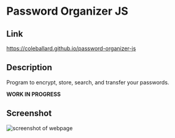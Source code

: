 # Password Organizer JS

## **Link**

https://coleballard.github.io/password-organizer-js

## **Description**

Program to encrypt, store, search, and transfer your passwords.

**WORK IN PROGRESS**

## **Screenshot**

![screenshot of webpage](.png)
